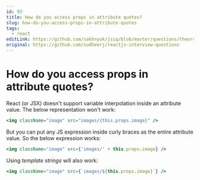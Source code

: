 ```yaml
---
id: 93
title: How do you access props in attribute quotes?
slug: how-do-you-access-props-in-attribute-quotes
tags:
  - react
editLink: https://github.com/sakhnyuk/jsiq/blob/master/questions/theory/react/93.md
original: https://github.com/sudheerj/reactjs-interview-questions
---
```


# How do you access props in attribute quotes?

React (or JSX) doesn't support variable interpolation inside an attribute value. The below representation won't work:

```jsx
<img className="image" src="images/{this.props.image}" />
```

But you can put any JS expression inside curly braces as the entire attribute value. So the below expression works:

```jsx
<img className="image" src={'images/' + this.props.image} />
```

Using _template strings_ will also work:

```jsx
<img className="image" src={`images/${this.props.image}`} />
```